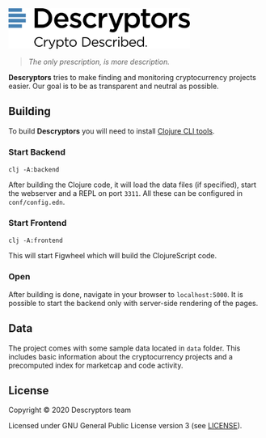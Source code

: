 <img height="80px" src="/resources/public/img/logo.svg">

>  _The only prescription, is more description._


__Descryptors__ tries to make finding and monitoring cryptocurrency projects easier. Our goal is to be as transparent and neutral as possible.


## Building

To build __Descryptors__ you will need to install [Clojure CLI tools](https://clojure.org/guides/getting_started).


### Start Backend

```
clj -A:backend
```

After building the Clojure code, it will load the data files (if specified), start the webserver and a REPL on port `3311`. All these can be configured in `conf/config.edn`.

### Start Frontend

```
clj -A:frontend
```

This will start Figwheel which will build the ClojureScript code.

### Open

After building is done, navigate in your browser to `localhost:5000`. It is possible to start the backend only with server-side rendering of the pages.


## Data

The project comes with some sample data located in `data` folder. This includes basic information about the cryptocurrency projects and a precomputed index for marketcap and code activity.




## License

Copyright © 2020 Descryptors team

Licensed under GNU General Public License version 3 (see [LICENSE](LICENSE)).
